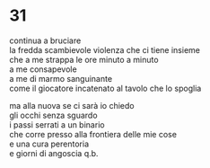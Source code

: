 # 31

continua a bruciare  
la fredda scambievole violenza che ci tiene insieme  
che a me strappa le ore minuto a minuto  
a me consapevole  
a me di marmo sanguinante  
come il giocatore incatenato al tavolo che lo spoglia

ma alla nuova se ci sarà io chiedo  
gli occhi senza sguardo  
i passi serrati a un binario  
che corre presso alla frontiera delle mie cose  
e una cura perentoria  
e giorni di angoscia q.b.

